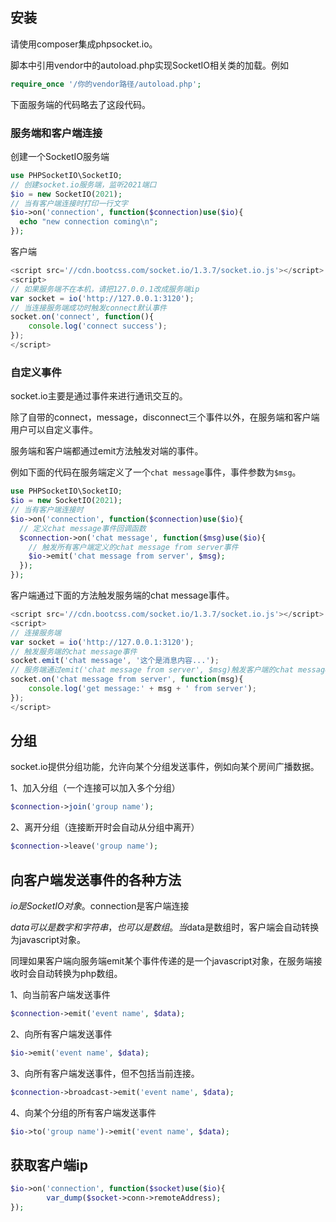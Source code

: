 ## 安装
请使用composer集成phpsocket.io。

脚本中引用vendor中的autoload.php实现SocketIO相关类的加载。例如
```php
require_once '/你的vendor路径/autoload.php';
```
下面服务端的代码略去了这段代码。

### 服务端和客户端连接
创建一个SocketIO服务端
```php
use PHPSocketIO\SocketIO;
// 创建socket.io服务端，监听2021端口
$io = new SocketIO(2021);
// 当有客户端连接时打印一行文字
$io->on('connection', function($connection)use($io){
  echo "new connection coming\n";
});
```
客户端
```javascript
<script src='//cdn.bootcss.com/socket.io/1.3.7/socket.io.js'></script>
<script>
// 如果服务端不在本机，请把127.0.0.1改成服务端ip
var socket = io('http://127.0.0.1:3120');
// 当连接服务端成功时触发connect默认事件
socket.on('connect', function(){
    console.log('connect success');
});
</script>
```

### 自定义事件
socket.io主要是通过事件来进行通讯交互的。

除了自带的connect，message，disconnect三个事件以外，在服务端和客户端用户可以自定义事件。

服务端和客户端都通过emit方法触发对端的事件。

例如下面的代码在服务端定义了一个```chat message```事件，事件参数为```$msg```。
```php
use PHPSocketIO\SocketIO;
$io = new SocketIO(2021);
// 当有客户端连接时
$io->on('connection', function($connection)use($io){
  // 定义chat message事件回调函数
  $connection->on('chat message', function($msg)use($io){
    // 触发所有客户端定义的chat message from server事件
    $io->emit('chat message from server', $msg);
  });
});
```

客户端通过下面的方法触发服务端的chat message事件。
```javascript
<script src='//cdn.bootcss.com/socket.io/1.3.7/socket.io.js'></script>
<script>
// 连接服务端
var socket = io('http://127.0.0.1:3120');
// 触发服务端的chat message事件
socket.emit('chat message', '这个是消息内容...');
// 服务端通过emit('chat message from server', $msg)触发客户端的chat message from server事件
socket.on('chat message from server', function(msg){
    console.log('get message:' + msg + ' from server');
});
</script>
```

## 分组
socket.io提供分组功能，允许向某个分组发送事件，例如向某个房间广播数据。

1、加入分组（一个连接可以加入多个分组）
```php
$connection->join('group name');
```
2、离开分组（连接断开时会自动从分组中离开）
```php
$connection->leave('group name');
```

## 向客户端发送事件的各种方法
$io是SocketIO对象。$connection是客户端连接

$data可以是数字和字符串，也可以是数组。当$data是数组时，客户端会自动转换为javascript对象。

同理如果客户端向服务端emit某个事件传递的是一个javascript对象，在服务端接收时会自动转换为php数组。

1、向当前客户端发送事件
```php
$connection->emit('event name', $data);
```
2、向所有客户端发送事件
```php
$io->emit('event name', $data);
```
3、向所有客户端发送事件，但不包括当前连接。
```php
$connection->broadcast->emit('event name', $data);
```
4、向某个分组的所有客户端发送事件
```php
$io->to('group name')->emit('event name', $data);
```

## 获取客户端ip
```php
$io->on('connection', function($socket)use($io){
        var_dump($socket->conn->remoteAddress);
});
```


